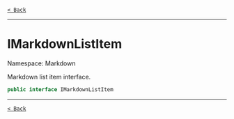 [`< Back`](./)

---

# IMarkdownListItem

Namespace: Markdown

Markdown list item interface.

```csharp
public interface IMarkdownListItem
```

---

[`< Back`](./)
